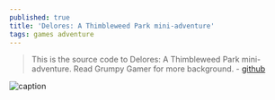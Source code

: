 ```yaml
---
published: true
title: 'Delores: A Thimbleweed Park mini-adventure'
tags: games adventure
---
```

> This is the source code to Delores: A Thimbleweed Park mini-adventure. Read Grumpy Gamer for more background. - [github](https://github.com/grumpygamer/DeloresDev)

![caption](https://thimbleweedpark.com/img/delores_header.png)
